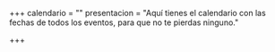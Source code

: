 +++
calendario = ""
presentacion = "Aquí tienes el calendario con las fechas de todos los eventos, para que no te pierdas ninguno."

+++
